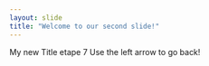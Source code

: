 ```yaml
---
layout: slide
title: "Welcome to our second slide!"
---
```

My new Title etape 7
Use the left arrow to go back!
